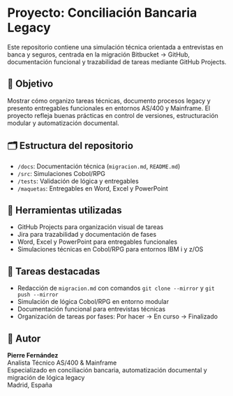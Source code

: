 # Proyecto: Conciliación Bancaria Legacy

Este repositorio contiene una simulación técnica orientada a entrevistas en banca y seguros, centrada en la migración Bitbucket → GitHub, documentación funcional y trazabilidad de tareas mediante GitHub Projects.

## 🎯 Objetivo

Mostrar cómo organizo tareas técnicas, documento procesos legacy y presento entregables funcionales en entornos AS/400 y Mainframe. El proyecto refleja buenas prácticas en control de versiones, estructuración modular y automatización documental.

## 🗂 Estructura del repositorio

- `/docs`: Documentación técnica (`migracion.md`, `README.md`)
- `/src`: Simulaciones Cobol/RPG
- `/tests`: Validación de lógica y entregables
- `/maquetas`: Entregables en Word, Excel y PowerPoint

## 🧠 Herramientas utilizadas

- GitHub Projects para organización visual de tareas
- Jira para trazabilidad y documentación de fases
- Word, Excel y PowerPoint para entregables funcionales
- Simulaciones técnicas en Cobol/RPG para entornos IBM i y z/OS

## 📌 Tareas destacadas

- Redacción de `migracion.md` con comandos `git clone --mirror` y `git push --mirror`
- Simulación de lógica Cobol/RPG en entorno modular
- Documentación funcional para entrevistas técnicas
- Organización de tareas por fases: Por hacer → En curso → Finalizado

## 🤝 Autor

**Pierre Fernández**  
Analista Técnico AS/400 & Mainframe  
Especializado en conciliación bancaria, automatización documental y migración de lógica legacy  
Madrid, España




